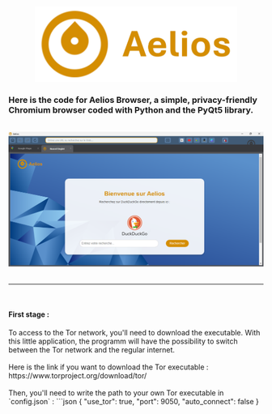 <div align="center">
    <img src="assets/logo_title.png" alt="Aelios Logo" width="400"/>
</div>

<h3>Here is the code for Aelios Browser, a simple, privacy-friendly Chromium browser coded with Python and the PyQt5 library.</h3>
<br>

<div align="center">
    <img src="assets/aelios.png" alt="Aelios Screenshot" width="700"/>
</div>
<br>

<hr style="height:2px; background-color:gray; border:none;">
<br>

<h4>First stage :</h4>
To access to the Tor network, you'll need to download the executable. With this little application, the programm will have the possibility to switch between the Tor network and the regular internet.
<br><br>
Here is the link if you want to download the Tor executable : https://www.torproject.org/download/tor/
<br><br>
Then, you'll need to write the path to your own Tor executable in `config.json` :
```json
{
  "use_tor": true,
  "port": 9050,
  "auto_connect": false
}
